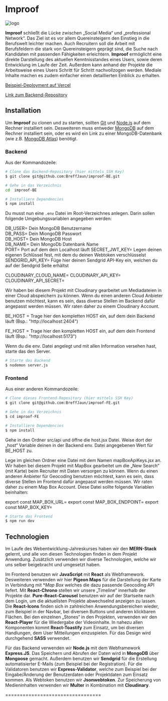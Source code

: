 # Improof 

![logo](./src/img/LogoSpiel.png)

**Improof** schließt die Lücke zwischen „Social Media“ und „professional Network“. Das Ziel ist es vor allem Quereinsteigern den Einstieg in die Berufswelt leichter machen. Auch Recruitern soll die Arbeit mit Berufsfeldern die stark von Quereinsteigern geprägt sind, die Suche nach Kandidaten mit passenden Fähigkeiten erleichtern.
**Improof** ermöglicht eine direkte Darstellung des aktuellen Kenntnisstandes eines Users, sowie deren Entwicklung im Laufe der Zeit. Außerdem kann anhand der Projekte die Arbeitsweise eines Users Schritt für Schritt nachvollzogen werden. Mediale Inhalte machen es zudem einfacher einen detaillierten Einblick zu erhalten.

[Beispiel-Deployment auf Vercel](https://improof-fe.vercel.app/)

[Link zum Backend-Repository](https://github.com/BreffJaun/improof-BE)


## Installation

Um **Improof** zu clonen und zu starten, sollten [Git](https://git-scm.com) und [Node.js](https://nodejs.org/en/download/) auf dem Rechner installiert sein. Desweiteren muss entweder [MongoDB](https://www.mongodb.com/) auf dem Rechner installiert sein, oder es wird ein Link zu einer MongoDB-Datenbank (wie z.B. [MongoDB Atlas](https://www.mongodb.com/cloud/atlas2)) benötigt. 

### Backend

Aus der Kommandozeile:

```bash
# Clone das Backend-Repository (hier mittels SSH Key) 
$ git clone git@github.com:BreffJaun/improof-BE.git

# Gehe in das Verzeichnis
cd  improof-BE

# Installiere Dependencies
$ npm install
```

Du musst nun eine `.env` Datei im Root-Verzeichnes anlegen. Darin sollen folgende Umgebungsvariablen angegeben werden:

DB_USER=          Dein MongoDB Benutzername   
DB_PASS=           Dein MiongoDB Passwort    
DB_HOST=          Dein MongoDB Host     
DB_NAME=         Dein MongoDb Datenbank Name    
PORT=                  Port auf dem dein Localhost läuft
SECRET_JWT_KEY=   Legen deinen eigenen Schlüssel fest, mit dem du deinen Webtoken verschlüsselst   
SENDGRID_API_KEY= Füge hier deinen Sendgrid API-Key ein, welchen du auf der Sendgrid Seite erhältst  

CLOUDINARY_CLOUD_NAME= 
CLOUDINARY_API_KEY=
CLOUDINARY_API_SECRET=

Wir haben bei diesem Projekt mit Cloudinary gearbeitet um Mediadateien in einer Cloud abspeichern zu können. Wenn du einen anderen Cloud Anbieter benutzen möchtest, kann es sein, dass diverse Stellen im Backend dafür angepasst werden müssen. Wir raten daher zu einem Cloudinary Account. 

BE_HOST = Trage hier den kompletten HOST ein, auf dem dein Backend läuft (Bsp.: "http://localhost:2404")

FE_HOST = Trage hier den kompletten HOST ein, auf dem dein Frontend läuft (Bsp.: "http://localhost:5173")

Wenn du die env. Datei angelegt und mit allen Information versehen hast, starte das den Server.

```bash
# Starte das Backend
$ nodemon server.js
```

### Frontend

Aus einer anderen Kommandozeile:

```bash
# Clone dieses Frontend-Repository (hier mittels SSH Key) 
$ git clone git@github.com:BreffJaun/improof-FE.git

# Gehe in das Verzeichnis
$ cd improof-FE

# Installiere Dependencies
$ npm install
```

Gehe in den Ordner src/api und öffne die host.jsx Datei. Weise dort der „host“ Variable deinen in der Backend env. Datei angegebenen Wert für BE_HOST zu.

Lege im gleichen Ordner eine Datei mit dem Namen mapBoxApiKeys.jsx an. Wir haben bei diesem Projekt mit MapBox gearbeitet um die „New Search“ (mit Karte) beim Recruiter mit Daten versorgen zu können. Wenn du einen anderen Anbieter für Geocoding benutzen möchtest, kann es sein, dass diverse Stellen im Frontend dafür angepasst werden müssen. Wir raten daher zu einem Map Box Account. 
Diese Datei sollte folgende Variablen beinhalten:



export const MAP_BOX_URL= 
export const MAP_BOX_ENDPOINT=
export const MAP_BOX_KEY= 

```bash
# Starte das Frontend
$ npm run dev
```

## Technologien

Im Laufe des Webentwicklung-Jahreskurses haben wir den **MERN-Stack** gelernt, und alle von diesen Technologien finden in dem Projekt Anwendung. Zusätzlich verwenden wir diverse Technologien, welche wir uns selber beigebracht und umgesetzt haben.

Im Frontend benutzen wir **JavaScript** mit **React** als Webframework. Desweiteren verwenden wir hier **Pigeon Maps** für die Darstellung der Karte in Verbindung mit **Map Box* welches die dazu passende Geocoding API liefert.
Mit **React-Chrono** stellen wir unsere „Timeline“ innerhalb der Projekte dar. **Pure-React-Carousel** benutzen wir auf der Startseite nach dem Login, um die aktuellsten Projekte abwechselnd anzeigen zu lassen. Die **React-Icons** finden sich in zahlreichen Anwendungsbereichen wieder, zum Beispiel in der Navbar, bei diversen Buttons und anderen klickbaren Flächen. Bei den einzelnen „Stones“ in den Projekten, verwenden wir den **React-Player** für die Wiedergabe der Videoinhalte. In nahezu allen Komponenten kommt **React-Toastify** zum Einsatz, um bei diversen Handlungen, dem User Mitteilungen einzuspielen.
Für das Design wird durchgehend **SASS** verwendet.

Für das Backend verwenden wir **Node.js** mit dem Webframework **Express.JS**. Das Speichern und Abrufen der Daten wird in **MongoDB** über **Mongoose** gemacht.
Außerdem benutzen wir  **Sendgrid** für die Erstellung automatisierter E-Mails (zum Beispiel bei der Registration). Für die Validatoren benutzen wir **Express-Validator**, welche zum Beispiel bei der Eingabe/Änderung der Benutzerdaten oder Projektdaten zum Einsatz kommen. Als Webtoken benutzen wir **Jsonwebtoken**. Zur Speicherung von Medieninhalten verwenden wir **Multer** in Kombination mit **Cloudinary**. 




=================================
